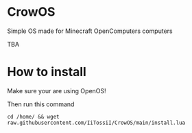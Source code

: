 # CrowOS

Simple OS made for Minecraft OpenComputers computers

TBA

# How to install

Make sure your are using OpenOS!

Then run this command

    cd /home/ && wget raw.githubusercontent.com/IiTossiI/CrowOS/main/install.lua
